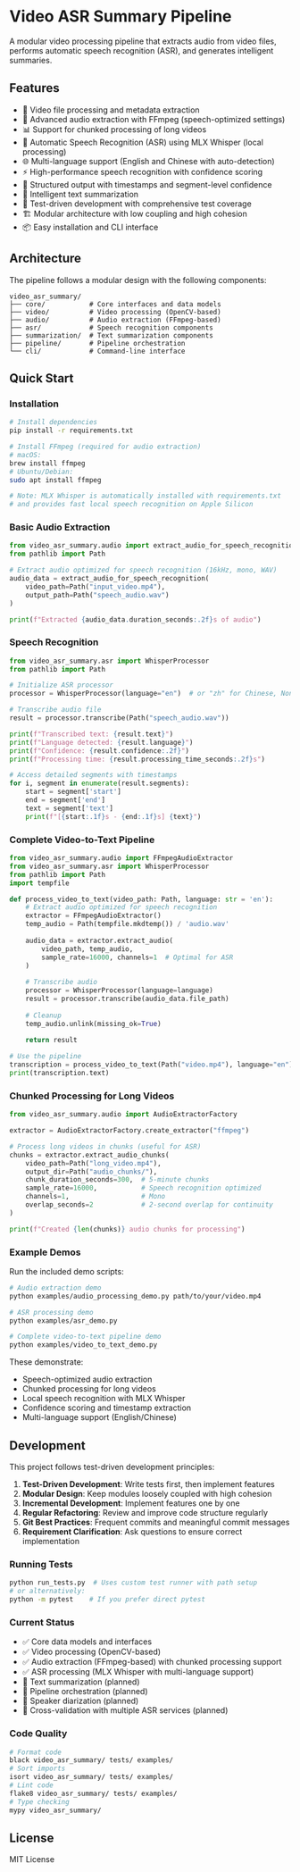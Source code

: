 # Video ASR Summary Pipeline

A modular video processing pipeline that extracts audio from video files, performs automatic speech recognition (ASR), and generates intelligent summaries.

## Features

- 🎥 Video file processing and metadata extraction
- 🎵 Advanced audio extraction with FFmpeg (speech-optimized settings)
- 📊 Support for chunked processing of long videos
- 🎤 Automatic Speech Recognition (ASR) using MLX Whisper (local processing)
- 🌐 Multi-language support (English and Chinese with auto-detection)
- ⚡ High-performance speech recognition with confidence scoring
- 🎯 Structured output with timestamps and segment-level confidence
- 📝 Intelligent text summarization
- 🧪 Test-driven development with comprehensive test coverage
- 🏗️ Modular architecture with low coupling and high cohesion
- 📦 Easy installation and CLI interface

## Architecture

The pipeline follows a modular design with the following components:

```
video_asr_summary/
├── core/           # Core interfaces and data models
├── video/          # Video processing (OpenCV-based)
├── audio/          # Audio extraction (FFmpeg-based)
├── asr/            # Speech recognition components
├── summarization/  # Text summarization components
├── pipeline/       # Pipeline orchestration
└── cli/            # Command-line interface
```

## Quick Start

### Installation

```bash
# Install dependencies
pip install -r requirements.txt

# Install FFmpeg (required for audio extraction)
# macOS:
brew install ffmpeg
# Ubuntu/Debian:
sudo apt install ffmpeg

# Note: MLX Whisper is automatically installed with requirements.txt
# and provides fast local speech recognition on Apple Silicon
```

### Basic Audio Extraction

```python
from video_asr_summary.audio import extract_audio_for_speech_recognition
from pathlib import Path

# Extract audio optimized for speech recognition (16kHz, mono, WAV)
audio_data = extract_audio_for_speech_recognition(
    video_path=Path("input_video.mp4"),
    output_path=Path("speech_audio.wav")
)

print(f"Extracted {audio_data.duration_seconds:.2f}s of audio")
```

### Speech Recognition

```python
from video_asr_summary.asr import WhisperProcessor
from pathlib import Path

# Initialize ASR processor
processor = WhisperProcessor(language="en")  # or "zh" for Chinese, None for auto-detect

# Transcribe audio file
result = processor.transcribe(Path("speech_audio.wav"))

print(f"Transcribed text: {result.text}")
print(f"Language detected: {result.language}")
print(f"Confidence: {result.confidence:.2f}")
print(f"Processing time: {result.processing_time_seconds:.2f}s")

# Access detailed segments with timestamps
for i, segment in enumerate(result.segments):
    start = segment['start']
    end = segment['end']
    text = segment['text']
    print(f"[{start:.1f}s - {end:.1f}s] {text}")
```

### Complete Video-to-Text Pipeline

```python
from video_asr_summary.audio import FFmpegAudioExtractor
from video_asr_summary.asr import WhisperProcessor
from pathlib import Path
import tempfile

def process_video_to_text(video_path: Path, language: str = 'en'):
    # Extract audio optimized for speech recognition
    extractor = FFmpegAudioExtractor()
    temp_audio = Path(tempfile.mkdtemp()) / 'audio.wav'
    
    audio_data = extractor.extract_audio(
        video_path, temp_audio, 
        sample_rate=16000, channels=1  # Optimal for ASR
    )
    
    # Transcribe audio
    processor = WhisperProcessor(language=language)
    result = processor.transcribe(audio_data.file_path)
    
    # Cleanup
    temp_audio.unlink(missing_ok=True)
    
    return result

# Use the pipeline
transcription = process_video_to_text(Path("video.mp4"), language="en")
print(transcription.text)
```

### Chunked Processing for Long Videos

```python
from video_asr_summary.audio import AudioExtractorFactory

extractor = AudioExtractorFactory.create_extractor("ffmpeg")

# Process long videos in chunks (useful for ASR)
chunks = extractor.extract_audio_chunks(
    video_path=Path("long_video.mp4"),
    output_dir=Path("audio_chunks/"),
    chunk_duration_seconds=300,  # 5-minute chunks
    sample_rate=16000,           # Speech recognition optimized
    channels=1,                  # Mono
    overlap_seconds=2            # 2-second overlap for continuity
)

print(f"Created {len(chunks)} audio chunks for processing")
```

### Example Demos

Run the included demo scripts:

```bash
# Audio extraction demo
python examples/audio_processing_demo.py path/to/your/video.mp4

# ASR processing demo  
python examples/asr_demo.py

# Complete video-to-text pipeline demo
python examples/video_to_text_demo.py
```

These demonstrate:
- Speech-optimized audio extraction
- Chunked processing for long videos  
- Local speech recognition with MLX Whisper
- Confidence scoring and timestamp extraction
- Multi-language support (English/Chinese)

## Development

This project follows test-driven development principles:

1. **Test-Driven Development**: Write tests first, then implement features
2. **Modular Design**: Keep modules loosely coupled with high cohesion
3. **Incremental Development**: Implement features one by one
4. **Regular Refactoring**: Review and improve code structure regularly
5. **Git Best Practices**: Frequent commits and meaningful commit messages
6. **Requirement Clarification**: Ask questions to ensure correct implementation

### Running Tests
```bash
python run_tests.py  # Uses custom test runner with path setup
# or alternatively:
python -m pytest    # If you prefer direct pytest
```

### Current Status
- ✅ Core data models and interfaces
- ✅ Video processing (OpenCV-based)  
- ✅ Audio extraction (FFmpeg-based) with chunked processing support
- ✅ ASR processing (MLX Whisper with multi-language support)
- 🚧 Text summarization (planned)
- 🚧 Pipeline orchestration (planned)
- 🚧 Speaker diarization (planned)
- 🚧 Cross-validation with multiple ASR services (planned)

### Code Quality
```bash
# Format code
black video_asr_summary/ tests/ examples/
# Sort imports  
isort video_asr_summary/ tests/ examples/
# Lint code
flake8 video_asr_summary/ tests/ examples/
# Type checking
mypy video_asr_summary/
```

## License

MIT License
